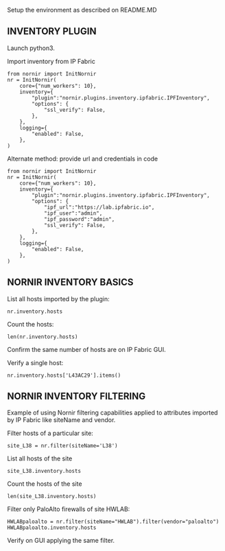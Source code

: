 Setup the environment as described on README.MD

## INVENTORY PLUGIN

Launch python3. 

Import inventory from IP Fabric

    from nornir import InitNornir
    nr = InitNornir(
        core={"num_workers": 10},
        inventory={
            "plugin":"nornir.plugins.inventory.ipfabric.IPFInventory",
            "options": {
                "ssl_verify": False,
            },
        },
        logging={
            "enabled": False,
        },
    )

Alternate method: provide url and credentials in code

    from nornir import InitNornir
    nr = InitNornir(
        core={"num_workers": 10},
        inventory={
            "plugin":"nornir.plugins.inventory.ipfabric.IPFInventory",
            "options": {
                "ipf_url":"https://lab.ipfabric.io",
                "ipf_user":"admin",
                "ipf_password":"admin",
                "ssl_verify": False,
            },
        },
        logging={
            "enabled": False,
        },
    )

## NORNIR INVENTORY BASICS

List all hosts imported by the plugin:

    nr.inventory.hosts

Count the hosts:

    len(nr.inventory.hosts)

Confirm the same number of hosts are on IP Fabric GUI.

Verify a single host:

    nr.inventory.hosts['L43AC29'].items()

## NORNIR INVENTORY FILTERING

Example of using Nornir filtering capabilities applied to attributes imported by IP Fabric like siteName and vendor.

Filter hosts of a particular site:

    site_L38 = nr.filter(siteName='L38')

List all hosts of the site

    site_L38.inventory.hosts

Count the hosts of the site

    len(site_L38.inventory.hosts)

Filter only PaloAlto firewalls of site HWLAB:

    HWLABpaloalto = nr.filter(siteName="HWLAB").filter(vendor="paloalto")
    HWLABpaloalto.inventory.hosts

Verify on GUI applying the same filter.

